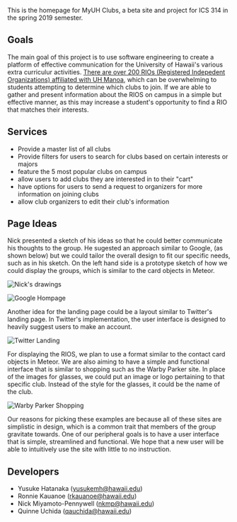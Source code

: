 This is the homepage for MyUH Clubs, a beta site and project for ICS 314 in the spring 2019 semester. 

## Goals 
The main goal of this project is to use software engineering to create a platform of effective communication for the University of Hawaii's various extra curriculur activities. [There are over 200 RIOs (Registered Indepedent Organizations) affiliated with UH Manoa](http://www.manoa.hawaii.edu/studentlife/studentorg/rio.php), which can be overwhelming to students attempting to determine which clubs to join. If we are able to gather and present information about the RIOS on campus in a simple but effective manner, as this may increase a student's opportunity to find a RIO that matches their interests.

## Services 
- Provide a master list of all clubs
- Provide filters for users to search for clubs based on certain interests or majors
- feature the 5 most popular clubs on campus 
- allow users to add clubs they are interested in to their "cart"
- have options for users to send a request to organizers for more information on joining clubs
- allow club organizers to edit their club's information

## Page Ideas
Nick presented a sketch of his ideas so that he could better communicate his thoughts to the group. He sugested an approach similar to Google, (as shown below) but we could tailor the overall design to fit our specific needs, such as in his sketch. On the left hand side is a prototype sketch of how we could display the groups, which is similar to the card objects in Meteor. 

![Nick's drawings](https://myuh-club.github.io/images/nic.jpg)

![Google Hompage](https://myuh-club.github.io/images/Google.png)

Another idea for the landing page could be a layout similar to Twitter's landing page. In Twitter's implementation, the user interface is designed to heavily suggest users to make an account.

![Twitter Landing](https://myuh-club.github.io/images/Twitter.png)

For displaying the RIOS, we plan to use a format similar to the contact card objects in Meteor. We are also aiming to have a simple and functional interface that is similar to shopping such as the Warby Parker site. In place of the images for glasses, we could put an image or logo pertaining to that specific club. Instead of the style for the glasses, it could be the name of the club. 

![Warby Parker Shopping](https://myuh-club.github.io/images/WarbyParker.png)

Our reasons for picking these examples are because all of these sites are simplistic in design, which is a common trait that members of the group gravitate towards. One of our peripheral goals is to have a user interface that is simple, streamlined and functional. We hope that a new user will be able to intuitively use the site with little to no instruction.
  
## Developers
- Yusuke Hatanaka (yusukemh@hawaii.edu)
- Ronnie Kauanoe (rkauanoe@hawaii.edu)
- Nick Miyamoto-Pennywell (nkmp@hawaii.edu)
- Quinne Uchida (qauchida@hawaii.edu)

